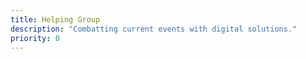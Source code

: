 ```yaml
---
title: Helping Group
description: "Combatting current events with digital solutions."
priority: 0
---
```

